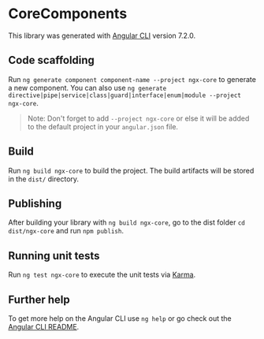 # CoreComponents

This library was generated with [Angular CLI](https://github.com/angular/angular-cli) version 7.2.0.

## Code scaffolding

Run `ng generate component component-name --project ngx-core` to generate a new component. You can also use `ng generate directive|pipe|service|class|guard|interface|enum|module --project ngx-core`.
> Note: Don't forget to add `--project ngx-core` or else it will be added to the default project in your `angular.json` file. 

## Build

Run `ng build ngx-core` to build the project. The build artifacts will be stored in the `dist/` directory.

## Publishing

After building your library with `ng build ngx-core`, go to the dist folder `cd dist/ngx-core` and run `npm publish`.

## Running unit tests

Run `ng test ngx-core` to execute the unit tests via [Karma](https://karma-runner.github.io).

## Further help

To get more help on the Angular CLI use `ng help` or go check out the [Angular CLI README](https://github.com/angular/angular-cli/blob/master/README.md).
